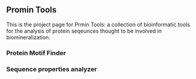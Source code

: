## Promin Tools

This is the project page for Prmin Tools: a collection of bioinformatic tools for the analysis of protein seqeunces thought to be involved in biomineralization.


### Protein Motif Finder

### Sequence properties analyzer
